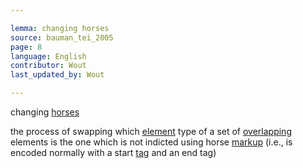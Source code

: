 ```yaml
---

lemma: changing horses
source: bauman_tei_2005
page: 8
language: English
contributor: Wout
last_updated_by: Wout

---
```


changing [horses](HORSE.html)

the process of swapping which [element](element.html) type of a set of [overlapping](overlap.html) elements is the one which is not indicted using horse [markup](markup.html) (i.e., is encoded normally with a start [tag](tag.html) and an end tag)
